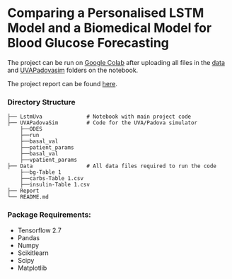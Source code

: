 # Comparing a Personalised LSTM Model and a Biomedical Model for Blood Glucose Forecasting
 
 
The project can be run on [Google Colab](https://colab.research.google.com/drive/1pNbD5qW0IJJDNXwz8cLUyG8Z5sHsvVhC#scrollTo=syD02GAmapxx) after uploading all files in the [data](https://github.com/esha1701/BloodGlucose-Prediction/tree/main/data)  and [UVAPadovasim](https://github.com/esha1701/BloodGlucose-Prediction/tree/main/UVAPadovaSim) folders on the notebook.

The project report can be found [here](https://github.com/esha1701/BloodGlucose-Prediction/blob/main/Report.pdf).
 

### Directory Structure
      
           
    ├── LstmUva              # Notebook with main project code
    ├── UVAPadovaSim         # Code for the UVA/Padova simulator
        ├──ODES
        ├──run
        ├──basal_val
        ├──patient_params
        ├──basal_val
        ├──vpatient_params
    ├── Data                 # All data files required to run the code
        ├──bg-Table 1
        ├──carbs-Table 1.csv
        ├──insulin-Table 1.csv
    ├── Report               
    └── README.md


### Package Requirements:
* Tensorflow 2.7
* Pandas
* Numpy
* Scikitlearn
* Scipy
* Matplotlib
